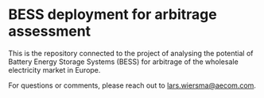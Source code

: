 # BESS deployment for arbitrage assessment

This is the repository connected to the project of analysing the potential of Battery Energy Storage Systems (BESS) for arbitrage of the wholesale electricity market in Europe.

For questions or comments, please reach out to lars.wiersma@aecom.com.
